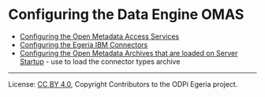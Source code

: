 <!-- SPDX-License-Identifier: CC-BY-4.0 -->
<!-- Copyright Contributors to the ODPi Egeria project. -->


# Configuring the Data Engine OMAS


* [Configuring the Open Metadata Access Services](https://egeria-project.org/guides/admin/servers/configuring-the-access-services)
* [Configuring the Egeria IBM Connectors](https://github.com/odpi/egeria-connector-ibm-information-server)
* [Configuring the Open Metadata Archives that are loaded on Server Startup](https://egeria-project.org/guides/admin/servers/configuring-the-startup-archives) - use to load the connector types archive

----
License: [CC BY 4.0](https://creativecommons.org/licenses/by/4.0/),
Copyright Contributors to the ODPi Egeria project.
